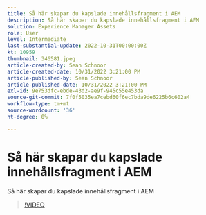 ```yaml
---
title: Så här skapar du kapslade innehållsfragment i AEM
description: Så här skapar du kapslade innehållsfragment i AEM
solution: Experience Manager Assets
role: User
level: Intermediate
last-substantial-update: 2022-10-31T00:00:00Z
kt: 10959
thumbnail: 346581.jpeg
article-created-by: Sean Schnoor
article-created-date: 10/31/2022 3:21:00 PM
article-published-by: Sean Schnoor
article-published-date: 10/31/2022 3:21:00 PM
exl-id: 9e753dfc-ebde-43d2-ae9f-945c55e453da
source-git-commit: 7f0f5035ea7cebd60f6ec7bda9de6225b6c602a4
workflow-type: tm+mt
source-wordcount: '36'
ht-degree: 0%

---
```


# Så här skapar du kapslade innehållsfragment i AEM

Så här skapar du kapslade innehållsfragment i AEM

>[!VIDEO](https://video.tv.adobe.com/v/346581/?quality=12&learn=on)
